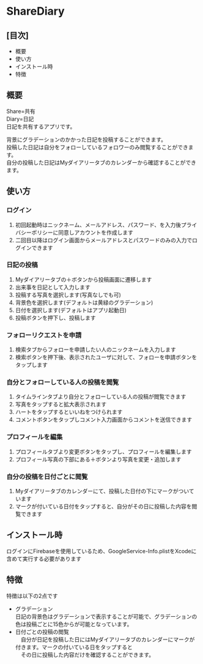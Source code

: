 # ShareDiary

## [目次]  
* 概要  
* 使い方  
* インストール時  
* 特徴  
  
## 概要  
Share=共有  
Diary=日記  
日記を共有するアプリです。  

背景にグラデーションのかかった日記を投稿することができます。  
投稿した日記は自分をフォローしているフォロワーのみ閲覧することができます。  
自分の投稿した日記はMyダイアリータブのカレンダーから確認することができます。  
  
## 使い方  
### ログイン  
1. 初回起動時はニックネーム、メールアドレス、パスワード、を入力後プライバシーポリシーに同意しアカウントを作成します  
2. 二回目以降はログイン画面からメールアドレスとパスワードのみの入力でログインできます  
 
### 日記の投稿  
1. Myダイアリータブの＋ボタンから投稿画面に遷移します  
2. 出来事を日記として入力します  
3. 投稿する写真を選択します(写真なしでも可)  
4. 背景色を選択します(デフォルトは黄緑のグラデーション)  
5. 日付を選択します(デフォルトはアプリ起動日)  
6. 投稿ボタンを押下し、投稿します  

### フォローリクエストを申請  
1. 検索タブからフォローを申請したい人のニックネームを入力します  
2. 検索ボタンを押下後、表示されたユーザに対して、フォローを申請ボタンをタップします  

### 自分とフォローしている人の投稿を閲覧  
1. タイムラインタブより自分とフォローしている人の投稿が閲覧できます  
2. 写真をタップすると拡大表示されます  
3. ハートをタップするといいねをつけられます  
4. コメントボタンをタップしコメント入力画面からコメントを送信できます  

### プロフィールを編集  
1. プロフィールタブより変更ボタンをタップし、プロフィールを編集します    
2. プロフィール写真の下部にある＋ボタンより写真を変更・追加します  

### 自分の投稿を日付ごとに閲覧  
1. Myダイアリータブのカレンダーにて、投稿した日付の下にマークがついています  
2. マークが付いている日付をタップすると、自分がその日に投稿した内容を閲覧できます  


## インストール時  
ログインにFirebaseを使用しているため、GoogleService-Info.plistをXcodeに含めて実行する必要があります  
  
    
## 特徴  
特徴は以下の2点です  
* グラデーション  
 日記の背景色はグラデーションで表示することが可能で、グラデーションの色は投稿ごとに15色からが可能となっています。  
* 日付ごとの投稿の閲覧  
　自分が日記を投稿した日にはMyダイアリータブのカレンダーにマークが付きます。マークの付いている日をタップすると  
　その日に投稿した内容だけを確認することができます。  






